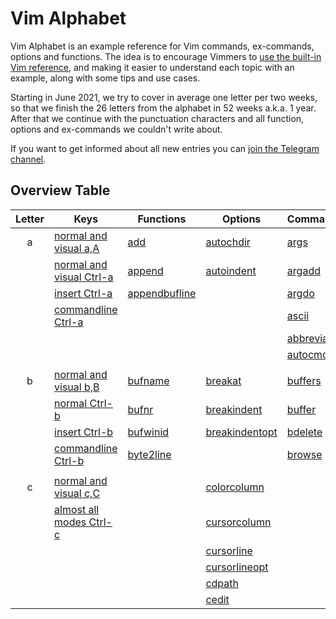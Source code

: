 # Vim Alphabet

Vim Alphabet is an example reference for Vim commands, ex-commands, options and functions. The idea is to encourage
Vimmers to [use the built-in Vim reference](https://www.reddit.com/r/vimdailytips/comments/iruu9s/vim_help_and_keywordprg/),
and making it easier to understand each topic with an example, along with some tips and use cases.

Starting in June 2021, we try to cover in average one letter per two weeks, so that we finish the 26 letters from the
alphabet in 52 weeks a.k.a. 1 year. After that we continue with the punctuation characters and all function, options and
ex-commands we couldn't write about.

If you want to get informed about all new entries you can [join the Telegram channel](https://t.me/VimWeek).

## Overview Table

| Letter | Keys                                              | Functions                            | Options                                    | Commands                                  |
|:------:|---------------------------------------------------|--------------------------------------|--------------------------------------------|-------------------------------------------|
| a      | [normal and visual a,A](commands/nv_aA.md)        | [add](functions/add.md)              | [autochdir](options/autochdir.md)          | [args](excommands/args.md)                |
|        | [normal and visual Ctrl-a](commands/nv_Ctrl-a.md) | [append](functions/append.md)        | [autoindent](options/autoindent.md)        | [argadd](excommands/argadd.md)            |
|        | [insert Ctrl-a](commands/i_Ctrl-a.md)             | [appendbufline](functions/append.md) |                                            | [argdo](excommands/argdo.md)              |
|        | [commandline Ctrl-a](commands/c_Ctrl-a.md)        |                                      |                                            | [ascii](excommands/ascii.md)              |
|        |                                                   |                                      |                                            | [abbreviate](excommands/abbreviations.md) |
|        |                                                   |                                      |                                            | [autocmd](excommands/autocmd.md)          |
|        |                                                   |                                      |                                            |                                           |
| b      | [normal and visual b,B](commands/nv_bB.md)        | [bufname](functions/bufname.md)      | [breakat](options/break.md)                | [buffers](excommands/buffers.md)          |
|        | [normal Ctrl-b](commands/n_Ctrl-b.md)             | [bufnr](functions/bufnr.md)          | [breakindent](options/break.md)            | [buffer](excommands/buffer.md)            |
|        | [insert Ctrl-b](commands/i_Ctrl-b.md)             | [bufwinid](functions/bufwinid.md)    | [breakindentopt](options/break.md)         | [bdelete](excommands/bdelete.md)          |
|        | [commandline Ctrl-b](commands/c_Ctrl-b.md)        | [byte2line](functions/byte2line.md)  |                                            | [browse](excommands/browse.md)            |
|        |                                                   |                                      |                                            |                                           |
| c      | [normal and visual c,C](commands/nv_cC.md)        |                                      | [colorcolumn](options/colorcolumn.md)      |                                           |
|        | [almost all modes Ctrl-c](commands/nvci_Ctrl-c.md)|                                      | [cursorcolumn](options/cursorhighlight.md) |                                           |
|        |                                                   |                                      | [cursorline](options/cursorhighlight.md)   |                                           |
|        |                                                   |                                      | [cursorlineopt](options/cursorhighlight.md)|                                           |
|        |                                                   |                                      | [cdpath](options/cdpath.md)                |                                           |
|        |                                                   |                                      | [cedit](options/cedit.md)                  |                                           |

